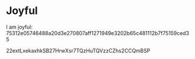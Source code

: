 # Joyful

I am joyful: 75312e05746488a20d3e270807aff1271949e3202b65c481112b7f75159ced35


22extLxekaxhkSB27HrwXsr7TQzHuTQVzzCZhs2CCQmBSP